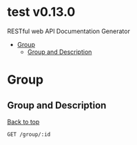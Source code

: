 <a name="top"></a>
# test v0.13.0

RESTful web API Documentation Generator

- [Group](#Group)
	- [Group and Description](#Group-and-Description)
	


# <a name='Group'></a> Group

## <a name='Group-and-Description'></a> Group and Description
[Back to top](#top)

```
GET /group/:id
```
